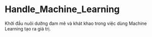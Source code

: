# Handle_Machine_Learning

Khởi đầu nuôi dưỡng đam mê và khát khao trong việc dùng Machine Learning tạo ra giá trị.
